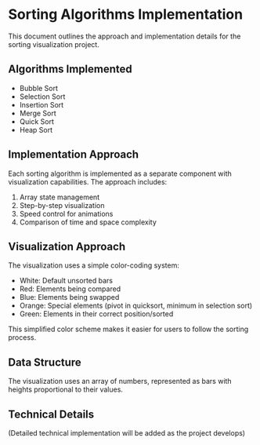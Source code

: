 # Sorting Algorithms Implementation

This document outlines the approach and implementation details for the sorting visualization project.

## Algorithms Implemented

- Bubble Sort
- Selection Sort
- Insertion Sort
- Merge Sort
- Quick Sort
- Heap Sort

## Implementation Approach

Each sorting algorithm is implemented as a separate component with visualization capabilities. The approach includes:

1. Array state management
2. Step-by-step visualization
3. Speed control for animations
4. Comparison of time and space complexity

## Visualization Approach

The visualization uses a simple color-coding system:

- White: Default unsorted bars
- Red: Elements being compared
- Blue: Elements being swapped
- Orange: Special elements (pivot in quicksort, minimum in selection sort)
- Green: Elements in their correct position/sorted

This simplified color scheme makes it easier for users to follow the sorting process.

## Data Structure

The visualization uses an array of numbers, represented as bars with heights proportional to their values.

## Technical Details

(Detailed technical implementation will be added as the project develops)
